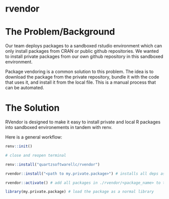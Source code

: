 # rvendor

# The Problem/Background

Our team deploys packages to a sandboxed rstudio environment which can only install packages from CRAN or public github repositories. We wanted to install private packages from our own github repository in this sandboxed environment.

Package vendoring is a common solution to this problem. The idea is to download the package from the private repository, bundle it with the code that uses it, and install it from the local file. This is a manual process that can be automated.

# The Solution

RVendor is designed to make it easy to install private and local R packages into sandboxed environements in tandem with renv. 

Here is a general workflow:

```r
renv::init()

# close and reopen terminal

renv::install("quartzsoftwarellc/rvendor") 

rvendor::install("<path to my.private.package>") # installs all deps as renv dependencies and adds the packge to ignored dependencies while installing it locally to ./rvendor/<package_name>

rvendor::activate() # add all packages in ./rvendor/<package_name> to the library path

library(my.private.package) # load the package as a normal library
```